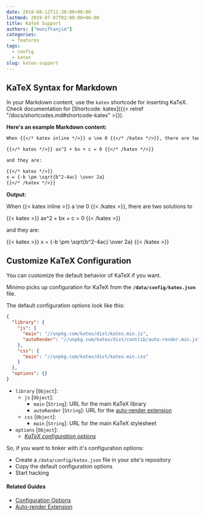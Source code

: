 ```yaml
---
date: 2018-08-12T12:30:00+06:00
lastmod: 2019-07-07T02:00:00+06:00
title: KaTeX Support
authors: ["muniftanjim"]
categories:
  - features
tags:
  - config
  - katex
slug: katex-support
---
```


## KaTeX Syntax for Markdown

In your Markdown content, use the `katex` shortcode for inserting KaTeX. Check documentation for [Shortcode: katex]({{< relref "/docs/shortcodes.md#shortcode-katex" >}}).

**Here's an example Markdown content:**

```md
When {{</* katex inline */>}} a \ne 0 {{</* /katex */>}}, there are two solutions to

{{</* katex */>}} ax^2 + bx + c = 0 {{</* /katex */>}}

and they are:

{{</* katex */>}}
x = {-b \pm \sqrt{b^2-4ac} \over 2a}
{{</* /katex */>}}
```

**Output:**

When {{< katex inline >}} a \ne 0 {{< /katex >}}, there are two solutions to

{{< katex >}} ax^2 + bx + c = 0 {{< /katex >}}

and they are:

{{< katex >}}
x = {-b \pm \sqrt{b^2-4ac} \over 2a}
{{< /katex >}}

## Customize KaTeX Configuration

You can customize the default behavior of KaTeX if you want.

Minimo picks up configuration for KaTeX from the **`/data/config/katex.json`** file.

The default configuration options look like this:

```json
{
  "library": {
    "js": {
      "main": "//unpkg.com/katex/dist/katex.min.js",
      "autoRender": "//unpkg.com/katex/dist/contrib/auto-render.min.js"
    },
    "css": {
      "main": "//unpkg.com/katex/dist/katex.min.css"
    }
  },
  "options": {}
}
```

- `library` [`Object`]:
  - `js` [`Object`]:
      - `main` [`String`]: URL for the main KaTeX library
      - `autoRender` [`String`]: URL for the [auto-render extension](https://khan.github.io/KaTeX/docs/autorender.html)
  - `css` [`Object`]:
      - `main` [`String`]: URL for the main KaTeX stylesheet
- `options` [`Object`]:
  - _[KaTeX configuration options](https://khan.github.io/KaTeX/docs/options.html)_

So, if you want to tinker with it's configuration options:

- Create a `/data/config/katex.json` file in your site's repository
- Copy the default configuration options
- Start hacking

#### Related Guides

- [Configuration Options](https://khan.github.io/KaTeX/docs/options.html)
- [Auto-render Extension](https://khan.github.io/KaTeX/docs/autorender.html)
